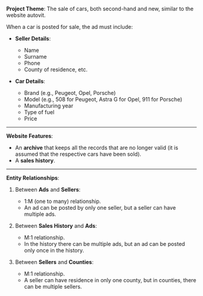 **Project Theme**: The sale of cars, both second-hand and new, similar to the website autovit.

When a car is posted for sale, the ad must include:

- **Seller Details**:
  - Name
  - Surname
  - Phone
  - County of residence, etc.
  
- **Car Details**:
  - Brand (e.g., Peugeot, Opel, Porsche)
  - Model (e.g., 508 for Peugeot, Astra G for Opel, 911 for Porsche)
  - Manufacturing year
  - Type of fuel
  - Price

---

**Website Features**:

- An **archive** that keeps all the records that are no longer valid (it is assumed that the respective cars have been sold).
- A **sales history**.

---

**Entity Relationships**:

1. Between **Ads** and **Sellers**: 
   - 1:M (one to many) relationship.
   - An ad can be posted by only one seller, but a seller can have multiple ads.
   
2. Between **Sales History** and **Ads**: 
   - M:1 relationship.
   - In the history there can be multiple ads, but an ad can be posted only once in the history.

3. Between **Sellers** and **Counties**: 
   - M:1 relationship.
   - A seller can have residence in only one county, but in counties, there can be multiple sellers.
